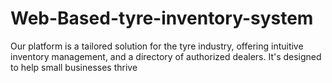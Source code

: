 # Web-Based-tyre-inventory-system
Our platform is a tailored solution for the tyre industry, offering intuitive inventory management, and a directory of authorized dealers. It's designed to help small businesses thrive
